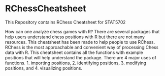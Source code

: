 # RChessCheatsheet
This Repository contains RChess Cheatsheet for STAT5702

How can one analyze chess games with R? 
There are several packages that help users understand chess positions with R but there are not many resources. 
This cheatsheet has been made to help people to use RChess. 
RChess is the most approachable and convenient way of processing Chess data with R. 
This cheatsheet contains all the functions with example positions that will help understand the package. 
There are 4 major uses of functions. 1. importing positions, 2. identifying positions, 3. modifying positions, and 4. visualizing positions.
